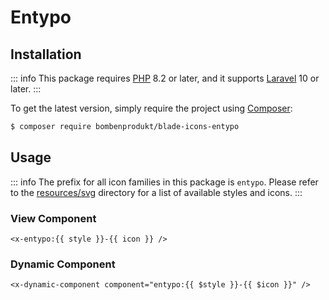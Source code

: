 # Entypo

## Installation

::: info
This package requires [PHP](https://www.php.net/) 8.2 or later, and it supports [Laravel](https://laravel.com/) 10 or later.
:::

To get the latest version, simply require the project using [Composer](https://getcomposer.org/):

```bash
$ composer require bombenprodukt/blade-icons-entypo
```

## Usage

::: info
The prefix for all icon families in this package is `entypo`. Please refer to the [resources/svg](https://github.com/faustbrian/blade-icons-entypo/tree/main/resources/svg) directory for a list of available styles and icons.
:::

### View Component

```blade
<x-entypo:{{ style }}-{{ icon }} />
```

### Dynamic Component

```blade
<x-dynamic-component component="entypo:{{ $style }}-{{ $icon }}" />
```

